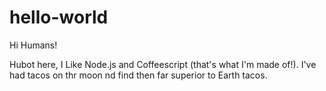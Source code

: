 # hello-world

Hi Humans!

Hubot here, I Like Node.js and Coffeescript (that's what I'm made of!).
I've had tacos on thr moon nd find then far superior to Earth tacos.
